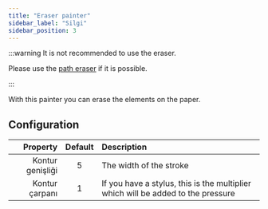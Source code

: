 ```yaml
---
title: "Eraser painter"
sidebar_label: "Silgi"
sidebar_position: 3
---
```



:::warning It is not recommended to use the eraser.

Please use the [path eraser](path_eraser) if it is possible.

:::

With this painter you can erase the elements on the paper.

## Configuration

|         Property | Default | Description                                                                      |
| ----------------:|:-------:|:-------------------------------------------------------------------------------- |
| Kontur genişliği |    5    | The width of the stroke                                                          |
|   Kontur çarpanı |    1    | If you have a stylus, this is the multiplier which will be added to the pressure |
